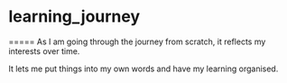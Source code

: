 #  learning_journey
=====
As I am going through the journey from scratch, it reflects my interests over time.

It lets me put things into my own words and have my learning organised.
